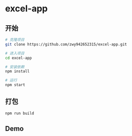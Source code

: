 # excel-app

## 开始

```bash
# 克隆项目
git clone https://github.com/zwy942652315/excel-app.git

# 进入项目
cd excel-app

# 安装依赖
npm install

# 运行
npm start
```



## 打包

```bash
npm run build
```

## Demo



